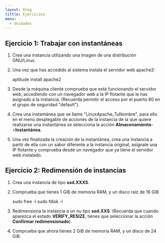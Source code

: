 ```yaml
---
layout: blog
tittle: Ejercicios
menu:
  - Unidades
---
```


## Ejercicio 1: Trabajar con instantáneas

1. Crea una instancia utilizando una imagen de una distribución GNU/Linux.

2. Una vez que has accedido al sistema instala el servidor web apache2:

    aptitude install apache2

3. Desde la máquina cliente comprueba que está funcionando el servidor web,
accediendo con un navegador web a la IP flotante que le has asignado a la
instancia. (Recuerda permitir el acceso por el puerto 80 en el grupo de
seguridad "default"). 

4. Crea una instantánea que se llame "LinuxApache_TuNombre", para ello en el
menú desplegable de acciones de la instancia de la que quiere realizarse una
instantánea se selecciona la acción **Almacenamiento**->**Instantánea**. 

5. Una vez finalizada la creación de la instantánea, crea una instancia a partir
de ella con un sabor diferente a la instancia original, asígnale una IP flotante
y comprueba desde un navegador que ya tiene el servidor web instalado. 

## Ejercicio 2: Redimensión de instancias

1. Crea una instancia de tipo **ssd.XXXS**.

2. Comprueba que tienes 1 GiB de memoria RAM, y un disco raíz de 16 GiB

    sudo free -l
	sudo fdisk -l

3. Redimensiona la instancia a un nu tipo **ssd.XXS**. (Recuerda que cuando
aparezca el estado **VERIFY_RESIZE**, tienes que seleccionar la acción
**Confirmar redimensionado**). 

4. Comprueba que ahora tienes 2 GiB de memoria RAM, y un disco de 24 GiB.

